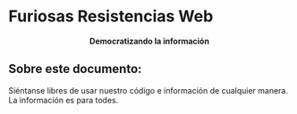 # Furiosas Resistencias Web

<!-- Tagline -->
<p align="center">
    <b>Democratizando la información</b>
    <br />
</p>

## Sobre este documento:

Siéntanse libres de usar nuestro código e información de cualquier manera.
La información es para todes.
